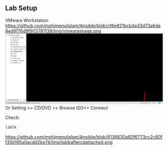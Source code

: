 
## Lab Setup
VMware Workstation 
https://github.com/mohimenulislam/Ansible/blob/cf6e821bcb4a33d73a6da8ed9176d9f903781138/Img/vmwareimage.png
![image alt](https://github.com/mohimenulislam/Ansible/blob/cf6e821bcb4a33d73a6da8ed9176d9f903781138/Img/vmwareimage.png)
Or Setting >> CD/DVD >> Browse ISO>> Connect 

Check:
```bash
lsblk
```
https://github.com/mohimenulislam/Ansible/blob/8136630a82f6773cc2c60ff35b195a0acdd2be74/Img/lsblkaftercdattached.png
